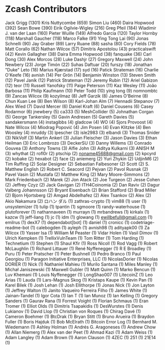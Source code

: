Zcash Contributors
==================

Jack Grigg (1301)
Kris Nuttycombe (659)
Simon Liu (460)
Daira Hopwood (392)
Sean Bowe (390)
Eirik Ogilvie-Wigley (216)
Greg Pfeil (184)
Wladimir J. van der Laan (160)
Pieter Wuille (149)
Alfredo Garcia (120)
Taylor Hornby (118)
Marshall Gaucher (118)
Marco Falke (91)
Ying Tong Lai (90)
Jonas Schnelli (90)
Jay Graber (89)
Larry Ruane (88)
sasha (80)
Cory Fields (78)
Matt Corallo (62)
Nathan Wilcox (57)
Dimitris Apostolou (43)
practicalswift (42)
Kevin Gallagher (38)
Daira Emma Hopwood (38)
fanquake (36)
Carl Dong (30)
Alex Morcos (28)
Luke Dashjr (27)
Gregory Maxwell (24)
John Newbery (23)
Jorge Timón (22)
Suhas Daftuar (20)
furszy (18)
Jonathan "Duke" Leto (18)
Marius Kjærstad (17)
syd (16)
Patick Strateman (16)
Charlie O'Keefe (16)
avnish (14)
Per Grön (14)
Benjamin Winston (13)
Steven Smith (12)
Pavel Janík (12)
Patrick Strateman (12)
Jeremy Rubin (12)
Ariel Gabizon (12)
teor (11)
Russell Yanofsky (11)
Paige Peterson (11)
Kaz Wesley (11)
João Barbosa (11)
Philip Kaufmann (10)
Peter Todd (10)
ying tong (9)
nomnombtc (9)
Zancas Wilcox (9)
kozyilmaz (8)
Jeff Garzik (8)
James O'Beirne (8)
Chun Kuan Lee (8)
Ben Wilson (8)
Karl-Johan Alm (7)
Hennadii Stepanov (7)
Alex Wied (7)
David Mercer (6)
Daniel Kraft (6)
Daniel Cousens (6)
Casey Rodarmor (6)
jnewbery (5)
ca333 (5)
MeshCollider (5)
Johnathan Corgan (5)
George Tankersley (5)
Gavin Andresen (5)
Gareth Davies (5)
sandakersmann (4)
instagibbs (4)
gladcow (4)
WO (4)
Sjors Provoost (4)
Nate Wilcox (4)
Miodrag Popović (4)
Jim Posen (4)
Evan Klitzke (4)
Ben Woosley (4)
mruddy (3)
lpescher (3)
isle2983 (3)
elbandi (3)
Thomas Snider (3)
NikVolf (3)
Martin Ankerl (3)
Julian Fleischer (3)
Jason Davies (3)
Ethan Heilman (3)
Eric Lombrozo (3)
DeckerSU (3)
Danny Willems (3)
Conrado Gouvea (3)
Anthony Towns (3)
Alfie John (3)
Aditya Kulkarni (3)
ANISH M (3)
whythat (2)
rofl0r (2)
ptschip (2)
noname45688@gmail.com (2)
kpcyrd (2)
kobake (2)
hexabot (2)
face (2)
aniemerg (2)
Yuri Zhykin (2)
UdjinM6 (2)
Tim Ruffing (2)
Solar Designer (2)
Sebastian Falbesoner (2)
Scott (2)
S. Matthew English (2)
Robert C. Seacord (2)
Pejvan (2)
Pavol Rusnak (2)
Pavel Vasin (2)
Mustafa (2)
Matthew King (2)
Mary Moore-Simmons (2)
Mark Friedenbach (2)
Marek (2)
Jon Atack (2)
Joe Turgeon (2)
Jesse Cohen (2)
Jeffrey Czyz (2)
Jack Gavigan (2)
ITH4Coinomia (2)
Dan Raviv (2)
Dagur Valberg Johannsson (2)
Bryant Eisenbach (2)
Brian Stafford (2)
Brad Miller (2)
Bjorn Hjortsberg (2)
Amgad Abdelhafez (2)
Alex Tsankov (2)
Alex (2)
Akio Nakamura (2)
ロハン ダル (1)
zathras-crypto (1)
vim88 (1)
user (1)
unsystemizer (1)
tulip (1)
tpantin (1)
sgmoore (1)
randy-waterhouse (1)
plutoforever (1)
nathannaveen (1)
murrayn (1)
mrbandrews (1)
kirkalx (1)
kazcw (1)
jeff-liang (1)
jc (1)
idm (1)
glowang (1)
ewillbefull@gmail.com (1)
emilrus (1)
dexX7 (1)
dependabot[bot] (1)
daniel (1)
cronicc (1)
codetriage-readme-bot (1)
calebogden (1)
ayleph (1)
avnish98 (1)
adityapk00 (1)
Za Wilcox (1)
Yasser Isa (1)
William M Peaster (1)
Vidar Holen (1)
Vasil Dimov (1)
Ulrich Kempken (1)
TrellixVulnTeam (1)
Tom Ritter (1)
Tom Harding (1)
Technetium (1)
Stephen (1)
Shaul Kfir (1)
Ross Nicoll (1)
Rod Vagg (1)
Robert McLaughlin (1)
Richard Littauer (1)
René Nyffenegger (1)
R E Broadley (1)
Puru (1)
Peter Pratscher (1)
Peter Bushnell (1)
Pedro Branco (1)
Paul Georgiou (1)
Paragon Initiative Enterprises, LLC (1)
NicolasDorier (1)
Nicolas DORIER (1)
Nick (1)
Nathaniel Mahieu (1)
Murilo Santana (1)
Miles Manley (1)
Michał Janiszewski (1)
Maxwell Gubler (1)
Matt Quinn (1)
Marko Bencun (1)
Luv Khemani (1)
Louis Nyffenegger (1)
LongShao007 (1)
LitecoinZ (1)
Leo Arias (1)
Lauda (1)
Lars-Magnus Skog (1)
Kristaps Kaupe (1)
Kevin Pan (1)
Karel Bilek (1)
Josh Lehan (1)
Josh Ellithorpe (1)
Jonas Nick (1)
Jon Layton (1)
Jeffrey Walton (1)
Janito Vaqueiro Ferreira Filho (1)
James White (1)
Jainan-Tandel (1)
Igor Cota (1)
Ian T (1)
Ian Munoz (1)
Ian Kelling (1)
Gregory Sanders (1)
Gaurav Rana (1)
Forrest Voight (1)
Florian Schmaus (1)
Eran Tromer (1)
Elliot Olds (1)
Dimitris Tsapakidis (1)
DesWurstes (1)
Denis Lukianov (1)
David Llop (1)
Christian von Roques (1)
Chirag Davé (1)
Cameron Boehmer (1)
BtcDrak (1)
Bryan Stitt (1)
Bruno Arueira (1)
Braydon Fuller (1)
Boris Hajduk (1)
Bob McElrath (1)
Bitcoin Error Log (1)
Bernhard M. Wiedemann (1)
Ashley Holman (1)
Andrés G. Aragoneses (1)
Andrew Chow (1)
Allan Niemerg (1)
Alex van der Peet (1)
Ahmad Kazi (1)
Adam Weiss (1)
Adam Langley (1)
Adam Brown (1)
Aaron Clauson (1)
4ZEC (1)
251 (1)
21E14 (1)
